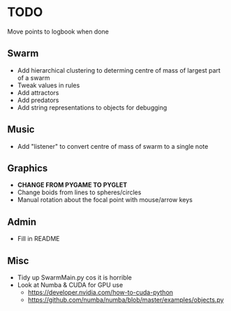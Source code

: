 # TODO

Move points to logbook when done

## Swarm

* Add hierarchical clustering to determing centre of mass of largest part of a swarm
* Tweak values in rules
* Add attractors
* Add predators
* Add string representations to objects for debugging


## Music

* Add "listener" to convert centre of mass of swarm to a single note


## Graphics

* **CHANGE FROM PYGAME TO PYGLET**
* Change boids from lines to spheres/circles
* Manual rotation about the focal point with mouse/arrow keys


## Admin

* Fill in README


## Misc

* Tidy up SwarmMain.py cos it is horrible
* Look at Numba & CUDA for GPU use
	* https://developer.nvidia.com/how-to-cuda-python
	* https://github.com/numba/numba/blob/master/examples/objects.py